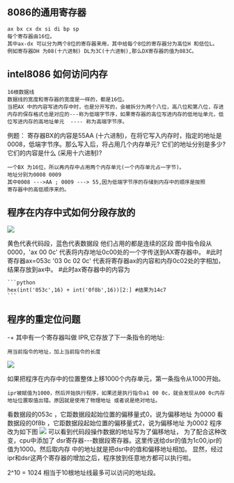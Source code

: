 ## 8086的通用寄存器
    ax bx cx dx si di bp sp
    每个寄存器由16位。
    其中ax-dx 可以分为两个8位的寄存器来用，其中给每个8位的寄存器分为高位H 和低位L。
    例如寄存器DH 为08(十六进制) DL为3C(十六进制),那么DX寄存器的值为083C。

## intel8086 如何访问内存
    16根数据线
    数据线的宽度和寄存器的宽度是一样的，都是16位。
    当把AX 中的内容写进内存中时，也是分开写的，会被拆分为两个八位，高八位和第八位，存进内存的保存格式也是对应的---称为低端字节序，如果寄存器的高位写进内存的低地址单元，低位写进内存的高地址单元  ---- 称为高端字节序。

例题：
寄存器BX的内容是55AA (十六进制)，在将它写入内存时，指定的地址是0008，低端字节序。那么写入后，将占用几个内存单元? 它们的地址分别是多少? 它们的内容是什么 (采用十六进制)?

    一个BX 为16位，所以再内存中占用两个内存单元(一个内存单元占一字节)。
    地址分别为0008 0009
    其中0008 --->AA ; 0009 ---> 55,因为低端字节序的存储到内存中的顺序是按照
    寄存器中的高低顺序来的。

## 程序在内存中式如何分段存放的

<img src='https://vbnmjj.github.io/img/汇编/1.jpg' >

黄色代表代码段，蓝色代表数据段
他们占用的都是连续的区段
图中指令段从0000，'ax 00 0c' 代表将内存地址0c00处的一个字传送到AX寄存器中。
#此时寄存器ax=053c
'03 0c 02 0c' 代表将寄存器ax的内容和内存0c02处的字相加，结果存放到ax中。
#此时ax寄存器中的内容为

    ```python
    hex(int('053c',16) + int('0f8b',16))[2:] #结果为14c7
    ```

## 程序的重定位问题
-+
其中有一个寄存器叫做 IPR,它存放了下一条指令的地址:

    用当前指令的地址，加上当前指令的长度
<img src='https://vbnmjj.github.io/img/汇编/2.jpg' >

如果把程序在内存中的位置整体上移1000个内存单元，第一条指令从1000开始。

    ipr被赋值为1000，然后开始执行程序，如果还是执行指令a1 00 0c，就会发现从00 0c内存地址位置取值出错。原因就是使用了物理地址 或者说是绝对地址。

看数据段的053c ，它距数据段起始位置的偏移量式0，说为偏移地址
为0000
看数据段的0f8b ，它距数据段起始位置的偏移量式2，说为偏移地址
为0002
程序改为如下图
<img src='https://vbnmjj.github.io/img/汇编/3.jpg' >
可以看到代码段操作数据的地址写为了偏移地址，  为了配合这种改变，cpu中添加了
dsr寄存器---数据段寄存器。这里传送给dsr的值为1c00,ipr的值为1000。然后取内存
中的地址就是把dsr中的值和偏移地址相加。
显然，经过ipr和dsr这两个寄存器的增加之后，程序放到任意地方都可以执行啦。

2^10 = 1024 相当于10根地址线最多可以访问的地址段。





